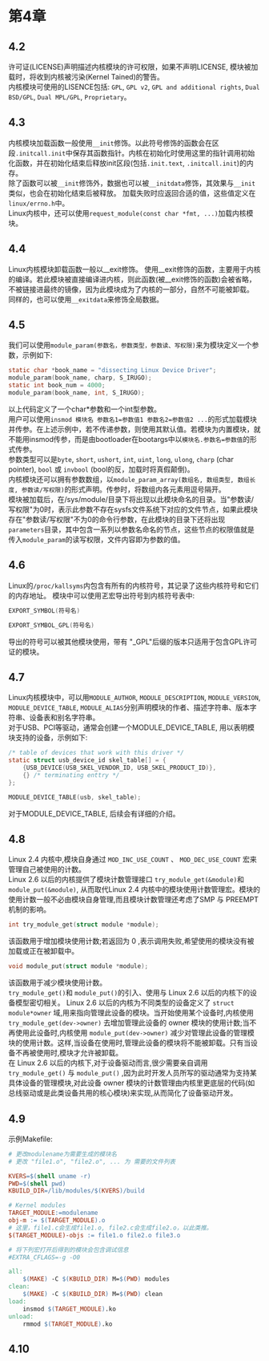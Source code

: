 # 第4章
## 4.2
许可证(LICENSE)声明描述内核模块的许可权限，如果不声明LICENSE, 模块被加载时，将收到内核被污染(Kernel Tained)的警告。   
内核模块可使用的LISENCE包括: `GPL`, `GPL v2`, `GPL and additional rights`, `Dual BSD/GPL`, `Dual MPL/GPL`, `Proprietary`。
  
## 4.3
内核模块加载函数一般使用`__init`修饰。以此符号修饰的函数会在区段`.initcall.init`中保存其函数指针。内核在初始化时使用这里的指针调用初始化函数，并在初始化结束后释放init区段(包括`.init.text`, `.initcall.init`)的内存。   
除了函数可以被`__init`修饰外，数据也可以被`__initdata`修饰，其效果与`__init`类似，也会在初始化结束后被释放。
加载失败时应返回合适的值，这些值定义在`linux/errno.h`中。  
Linux内核中，还可以使用`request_module(const char *fmt, ...)`加载内核模块。

## 4.4
Linux内核模块卸载函数一般以__exit修饰。
使用__exit修饰的函数，主要用于内核的编译。若此模块被直接编译进内核，则此函数(被__exit修饰的函数)会被省略，不被链接进最终的镜像，因为此模块成为了内核的一部分，自然不可能被卸载。
同样的，也可以使用`__exitdata`来修饰全局数据。

## 4.5
我们可以使用`module_param(参数名，参数类型，参数读、写权限)`来为模块定义一个参数，示例如下:
``` c
static char *book_name = "dissecting Linux Device Driver";
module_param(book_name, charp, S_IRUGO);
static int book_num = 4000;
module_param(book_name, int, S_IRUGO);
```
以上代码定义了一个char*参数和一个int型参数。   
用户可以使用`insmod 模块名 参数名1=参数值1 参数名2=参数值2 ...`的形式加载模块并传参。在上述示例中，若不传递参数，则使用其默认值。若模块为内置模块，就不能用insmod传参，而是由bootloader在bootargs中以`模块名.参数名=参数值`的形式传参。   
参数类型可以是`byte`, `short`, `ushort`, `int`, `uint`, `long`, `ulong`, `charp` (char pointer), `bool` 或 `invbool` (bool的反，加载时将真假颠倒)。   
内核模块还可以拥有参数数组，以`module_param_array(数组名, 数组类型, 数组长度, 参数读/写权限)`的形式声明。传参时，将数组内各元素用逗号隔开。   
模块被加载后，在/sys/module/目录下将出现以此模块命名的目录。当"参数读/写权限"为0时，表示此参数不存在sysfs文件系统下对应的文件节点，如果此模块存在"参数读/写权限"不为0的命令行参数，在此模块的目录下还将出现`parameters`目录，其中包含一系列以参数名命名的节点，这些节点的权限值就是传入`module_param`的读写权限，文件内容即为参数的值。
   
## 4.6
Linux的`/proc/kallsyms`内包含有所有的内核符号，其记录了这些内核符号和它们的内存地址。
模块中可以使用乤宏导出符号到内核符号表中:
``` c
EXPORT_SYMBOL(符号名)
```
``` c
EXPORT_SYMBOL_GPL(符号名)
```
导出的符号可以被其他模块使用，带有 "_GPL"后缀的版本只适用于包含GPL许可证的模块。   
   
## 4.7
Linux内核模块中，可以用`MODULE_AUTHOR`, `MODULE_DESCRIPTION`, `MODULE_VERSION`, `MODULE_DEVICE_TABLE`, `MODULE_ALIAS`分别声明模块的作者、描述字符串、版本字符串、设备表和别名字符串。   
对于USB、PCI等驱动，通常会创建一个MODULE_DEVICE_TABLE, 用以表明模块支持的设备，示例如下:
``` c
/* table of devices that work with this driver */
static struct usb_device_id skel_table[] = {
    {USB_DEVICE(USB_SKEL_VENDOR_ID, USB_SKEL_PRODUCT_ID)},
    {} /* terminating enttry */
};

MODULE_DEVICE_TABLE(usb, skel_table);
```
对于MODULE_DEVICE_TABLE, 后续会有详细的介绍。   
   
## 4.8
Linux 2.4 内核中,模块自身通过 `MOD_INC_USE_COUNT` 、 `MOD_DEC_USE_COUNT` 宏来管理自己被使用的计数。   
Linux 2.6 以后的内核提供了模块计数管理接口 `try_module_get(&module)`和 `module_put(&module)`, 从而取代Linux 2.4 内核中的模块使用计数管理宏。模块的使用计数一般不必由模块自身管理,而且模块计数管理还考虑了SMP 与 PREEMPT 机制的影响。   
``` c
int try_module_get(struct module *module);
```
该函数用于增加模块使用计数;若返回为 0 ,表示调用失败,希望使用的模块没有被加载或正在被卸载中。   
``` c
void module_put(struct module *module);
```
该函数用于减少模块使用计数。   
`try_module_get()`和 `module_put()`的引入、使用与 Linux 2.6 以后的内核下的设备模型密切相关。 Linux 2.6 以后的内核为不同类型的设备定义了 `struct module*owner` 域,用来指向管理此设备的模块。当开始使用某个设备时,内核使用 `try_module_get(dev->owner)` 去增加管理此设备的 owner 模块的使用计数;当不再使用此设备时,内核使用 `module_put(dev->owner)` 减少对管理此设备的管理模块的使用计数。这样,当设备在使用时,管理此设备的模块将不能被卸载。只有当设备不再被使用时,模块才允许被卸载。    
在 Linux 2.6 以后的内核下,对于设备驱动而言,很少需要亲自调用 `try_module_get()` 与 `module_put()` ,因为此时开发人员所写的驱动通常为支持某具体设备的管理模块,对此设备 owner 模块的计数管理由内核里更底层的代码(如总线驱动或是此类设备共用的核心模块)来实现,从而简化了设备驱动开发。   
   
## 4.9
示例Makefile:
``` makefile
# 更改modulename为需要生成的模块名
# 更改 "file1.o", "file2.o", ... 为 需要的文件列表

KVERS=$(shell uname -r)
PWD=$(shell pwd)
KBUILD_DIR=/lib/modules/$(KVERS)/build

# Kernel modules
TARGET_MODULE:=modulename
obj-m := $(TARGET_MODULE).o
# 这里，file1.c会生成file1.o, file2.c会生成file2.o，以此类推。
$(TARGET_MODULE)-objs := file1.o file2.o file3.o

# 将下列宏打开后得到的模块会包含调试信息
#EXTRA_CFLAGS=-g -O0

all:
    $(MAKE) -C $(KBUILD_DIR) M=$(PWD) modules
clean: 
    $(MAKE) -C $(KBUILD_DIR) M=$(PWD) clean
load:
    insmod $(TARGET_MODULE).ko
unload:
    rmmod $(TARGET_MODULE).ko
```
   
## 4.10